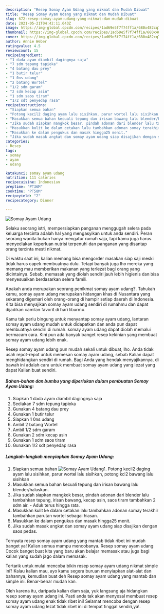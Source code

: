 ```yaml
---
description: "Resep Somay Ayam Udang yang nikmat dan Mudah Dibuat"
title: "Resep Somay Ayam Udang yang nikmat dan Mudah Dibuat"
slug: 672-resep-somay-ayam-udang-yang-nikmat-dan-mudah-dibuat
date: 2021-05-21T04:42:11.643Z
image: https://img-global.cpcdn.com/recipes/1ad69e5f7f74ff1a/680x482cq70/somay-ayam-udang-foto-resep-utama.jpg
thumbnail: https://img-global.cpcdn.com/recipes/1ad69e5f7f74ff1a/680x482cq70/somay-ayam-udang-foto-resep-utama.jpg
cover: https://img-global.cpcdn.com/recipes/1ad69e5f7f74ff1a/680x482cq70/somay-ayam-udang-foto-resep-utama.jpg
author: Annie Weber
ratingvalue: 4.5
reviewcount: 15
recipeingredient:
- "1 dada ayam diambil dagingnya saja"
- "7 sdm tepung tapioka"
- "4 batang dau prey"
- "1 butir telur"
- "1 0ns udang"
- "2 batang Wortel"
- "1/2 sdm garam"
- "2 sdm kecap asin"
- "1 sdm saos tiram"
- "1/2 sdt penyedap rasa"
recipeinstructions:
- "Siapkan semua bahan"
- "Potong kecil2 daging ayam lalu sisihkan, parur wortel lalu sisihkan, potong kcl2 bawang lalu sisihkan"
- "Masukkan semua bahan kecuali tepung dan irisan bawang lalu blender/haluskan."
- "Jika sudah siapkan mangkok besar, pindah adonan dari blender lalu tambahkan tepung, irisan bawang, kecap asin, saos tiram tambahkan 2 sdm air. Aduk terus hingga rata."
- "Masukkan kulit ke dalam cetakan lalu tambahkan adonan somay terakhir tambahkan parutan wortel sebagai hiasan."
- "Masukkan ke dalam pengukus dan masak hingga25 menit."
- "Jika sudah masak angkat dan somay ayam udang siap disajikan dengan saos pedas."
categories:
- Resep
tags:
- somay
- ayam
- udang

katakunci: somay ayam udang 
nutrition: 111 calories
recipecuisine: Indonesian
preptime: "PT36M"
cooktime: "PT58M"
recipeyield: "2"
recipecategory: Dinner

---
```



![Somay Ayam Udang](https://img-global.cpcdn.com/recipes/1ad69e5f7f74ff1a/680x482cq70/somay-ayam-udang-foto-resep-utama.jpg)

Selaku seorang istri, mempersiapkan panganan menggugah selera pada keluarga tercinta adalah hal yang mengasyikan untuk anda sendiri. Peran seorang  wanita bukan hanya mengatur rumah saja, tapi kamu juga harus menyediakan keperluan nutrisi terpenuhi dan panganan yang disantap orang tercinta mesti nikmat.

Di waktu  saat ini, kalian memang bisa mengorder masakan siap saji meski tidak harus capek membuatnya dulu. Tetapi banyak juga lho mereka yang memang mau memberikan makanan yang terlezat bagi orang yang dicintainya. Sebab, memasak yang diolah sendiri jauh lebih higienis dan bisa menyesuaikan berdasarkan selera famili. 



Apakah anda merupakan seorang penikmat somay ayam udang?. Tahukah kamu, somay ayam udang merupakan hidangan khas di Nusantara yang sekarang digemari oleh orang-orang di hampir setiap daerah di Indonesia. Kita bisa menyajikan somay ayam udang sendiri di rumahmu dan dapat dijadikan camilan favorit di hari liburmu.

Kamu tak perlu bingung untuk menyantap somay ayam udang, lantaran somay ayam udang mudah untuk didapatkan dan anda pun dapat membuatnya sendiri di rumah. somay ayam udang dapat diolah memalui bermacam cara. Kini pun ada banyak banget resep kekinian yang membuat somay ayam udang lebih enak.

Resep somay ayam udang pun mudah sekali untuk dibuat, lho. Anda tidak usah repot-repot untuk memesan somay ayam udang, sebab Kalian dapat menghidangkan sendiri di rumah. Bagi Anda yang hendak menyajikannya, di bawah ini adalah cara untuk membuat somay ayam udang yang lezat yang dapat Kalian buat sendiri.

<!--inarticleads1-->

##### Bahan-bahan dan bumbu yang diperlukan dalam pembuatan Somay Ayam Udang:

1. Siapkan 1 dada ayam diambil dagingnya saja
1. Sediakan 7 sdm tepung tapioka
1. Gunakan 4 batang dau prey
1. Gunakan 1 butir telur
1. Siapkan 1 0ns udang
1. Ambil 2 batang Wortel
1. Ambil 1/2 sdm garam
1. Gunakan 2 sdm kecap asin
1. Gunakan 1 sdm saos tiram
1. Gunakan 1/2 sdt penyedap rasa




<!--inarticleads2-->

##### Langkah-langkah menyiapkan Somay Ayam Udang:

1. Siapkan semua bahan
<img src="https://img-global.cpcdn.com/steps/1582874e11585771/160x128cq70/somay-ayam-udang-langkah-memasak-1-foto.jpg" alt="Somay Ayam Udang">1. Potong kecil2 daging ayam lalu sisihkan, parur wortel lalu sisihkan, potong kcl2 bawang lalu sisihkan
1. Masukkan semua bahan kecuali tepung dan irisan bawang lalu blender/haluskan.
1. Jika sudah siapkan mangkok besar, pindah adonan dari blender lalu tambahkan tepung, irisan bawang, kecap asin, saos tiram tambahkan 2 sdm air. - Aduk terus hingga rata.
1. Masukkan kulit ke dalam cetakan lalu tambahkan adonan somay terakhir tambahkan parutan wortel sebagai hiasan.
1. Masukkan ke dalam pengukus dan masak hingga25 menit.
1. Jika sudah masak angkat dan somay ayam udang siap disajikan dengan saos pedas.




Ternyata resep somay ayam udang yang mantab tidak ribet ini mudah banget ya! Kalian semua mampu mencobanya. Resep somay ayam udang Cocok banget buat kita yang baru akan belajar memasak atau juga bagi kalian yang sudah jago dalam memasak.

Tertarik untuk mulai mencoba bikin resep somay ayam udang nikmat simple ini? Kalau kalian mau, ayo kamu segera buruan menyiapkan alat-alat dan bahannya, kemudian buat deh Resep somay ayam udang yang mantab dan simple ini. Benar-benar mudah kan. 

Oleh karena itu, daripada kalian diam saja, yuk langsung aja hidangkan resep somay ayam udang ini. Pasti anda tak akan menyesal membuat resep somay ayam udang enak tidak ribet ini! Selamat mencoba dengan resep somay ayam udang lezat tidak ribet ini di tempat tinggal sendiri,ya!.

